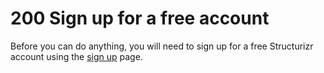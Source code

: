 # 200 Sign up for a free account

Before you can do anything, you will need to sign up for a free Structurizr account using the [sign up](https://structurizr.com/signup) page.
